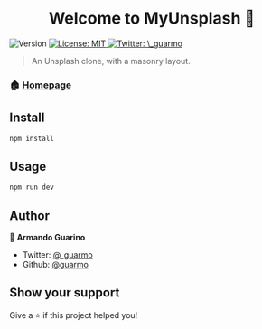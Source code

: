 <h1 align="center">Welcome to MyUnsplash 👋</h1>
<p>
  <img alt="Version" src="https://img.shields.io/badge/version-1.0.0-blue.svg?cacheSeconds=2592000" />
  <a href="#" target="_blank">
    <img alt="License: MIT" src="https://img.shields.io/badge/License-MIT-yellow.svg" />
  </a>
  <a href="https://twitter.com/\_guarmo" target="_blank">
    <img alt="Twitter: \_guarmo" src="https://img.shields.io/twitter/follow/\_guarmo.svg?style=social" />
  </a>
</p>

> An Unsplash clone, with a masonry layout.

### 🏠 [Homepage](https://secret-badlands-45247.herokuapp.com/)

## Install

```sh
npm install
```

## Usage

```sh
npm run dev
```

## Author

👤 **Armando Guarino**

- Twitter: [@\_guarmo](https://twitter.com/_guarmo)
- Github: [@guarmo](https://github.com/guarmo)

## Show your support

Give a ⭐️ if this project helped you!
